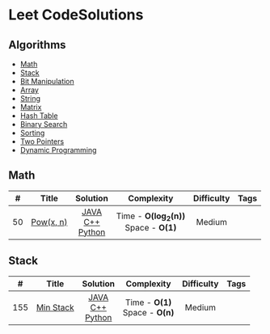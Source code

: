# Leet CodeSolutions

## Algorithms
* [Math](https://github.com/SudoAzek/LeetCodeSolutions#math)
* [Stack](https://github.com/SudoAzek/LeetCodeSolutions#stack)
* [Bit Manipulation](https://github.com/SudoAzek/LeetCodeSolutions#bit-manipulation)
* [Array](https://github.com/SudoAzek/LeetCodeSolutions#array)
* [String](https://github.com/SudoAzek/LeetCodeSolutions#string)
* [Matrix](https://github.com/SudoAzek/LeetCodeSolutions#matrix)
* [Hash Table](https://github.com/SudoAzek/LeetCodeSolutions#hash-table)
* [Binary Search](https://github.com/SudoAzek/LeetCodeSolutions#binary-search)
* [Sorting](https://github.com/SudoAzek/LeetCodeSolutions#sorting)
* [Two Pointers](https://github.com/SudoAzek/LeetCodeSolutions#two-pointers)
* [Dynamic Programming](https://github.com/SudoAzek/LeetCodeSolutions#dynamic-programming)


## Math
| # | Title | Solution | Complexity | Difficulty | Tags |
|:---:| ----- | :--------: | :----------: | :----------: | :----------: |
|50|[Pow(x, n)](https://leetcode.com/problems/powx-n/)| [JAVA](./Java/Pow.java) <br> [C++](./C++/Pow.cpp) <br> [Python](./Python/Pow.py) | Time - **O(log<sub>2</sub>(n))** <br>Space - **O(1)**| Medium 

## Stack
| # | Title | Solution | Complexity | Difficulty | Tags |
|:---:| ----- | :--------: | :----------: | :----------: | :----------: |
|155|[Min Stack](https://leetcode.com/problems/min-stack/)| [JAVA](./Java/MinStack.java) <br> [C++](./C++/MinStack.cpp) <br> [Python](./Python/MinStack.py) | Time - **O(1)** <br>Space - **O(n)**| Medium 
